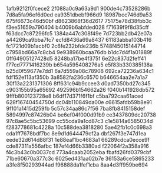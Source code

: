 1afb9212f0fcece2
2f088a0c9a63a9d1
900de4c73528286b
7d8a5fa96ef6d0ed
ea9351dbebf966d9
18987bcc746d9a53
675f6673c46d50bf
d8623868f36d2617
75175e78d38fbb3c
f3ee51659a790404
b4009b6abfded028
f71639f9f8d35cff
f63dcc7c87296fc5
1384a447c308f49e
7d723bb2db42e07a
a44269ca9bba7fc7
ecfd8436a69a8437
61183abba103b416
fc1721d09b1acbf0
2c6fe232bfde236b
5748f45015144714
c7958bd66a7c8cb4
9e938960bcaa76db
b1dc7d4f1a01889f
0ff64905127428d5
8248ba17be4f375f
6e22c837d2feff41
f77cd7771416239b
b654a595408276a5
e5f83b330385f38a
b25d0f59677e7dd1
6a7d559a08c78908
692ca72236a634c1
fdf152e113af350b
3a8582fa236c6570
b646654aa2e7a1a7
30f13a2231371306
8ff631c94b9ccee3
d0ad7350bd27c345
c903155b95a65692
492596b154662a26
f040b141928db572
9fffb800123728e8
b6df17d371f6f1bf
c5ba792caa61aced
628f16740454750d
dc04b110849da00e
c6615afdb59b8e91
9f101a1415d259fb
5c57c34aa86c7f56
7ba8fb8415158def
5894997c87426b04
be6ef04f000d91b9
ce3437809dc20738
97c8ae5c5bc53699
cc55cda9a1cd87c3
c1e5814a6585034d
f283778681c4228a
10c588dea3818280
5ae42fb1c0c698a3
cda1ff7678bdf7bc
8e9d1d644479cf2a
dbf267f3e747d1ea
eede32d614d88f31
1e88eaf1bc4683a1
66289cdca0ecce9f
cde87311a556afbc
187ef4d66b3380ad
f22064f2a358a916
f4c3b43c0b0037cd
773a4caab2052eba
fbafd26fd0379cbf
71be60670a377c3c
6025ed431aa02b7e
36153a6ce5865233
a3fe8f50293944ad
f96888da1fef1cba
8aa4d3ff959be694
